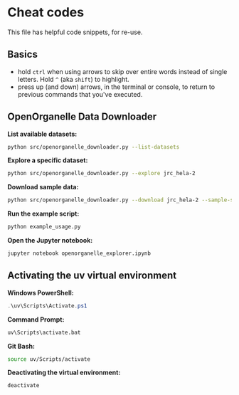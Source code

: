 # Cheat codes

This file has helpful code snippets, for re-use.

## Basics

* hold `ctrl` when using arrows to skip over entire words instead of single letters. Hold `^` (aka `shift`) to highlight.
* press up (and down) arrows, in the terminal or console, to return to previous commands that you've executed.

## OpenOrganelle Data Downloader

**List available datasets:**
```bash
python src/openorganelle_downloader.py --list-datasets
```

**Explore a specific dataset:**
```bash
python src/openorganelle_downloader.py --explore jrc_hela-2
```

**Download sample data:**
```bash
python src/openorganelle_downloader.py --download jrc_hela-2 --sample-size 64
```

**Run the example script:**
```bash
python example_usage.py
```

**Open the Jupyter notebook:**
```bash
jupyter notebook openorganelle_explorer.ipynb
```

## Activating the uv virtual environment

**Windows PowerShell:**
```powershell
.\uv\Scripts\Activate.ps1
```

**Command Prompt:**
```cmd
uv\Scripts\activate.bat
```

**Git Bash:**
```bash
source uv/Scripts/activate
```

**Deactivating the virtual environment:**
```bash
deactivate
```

